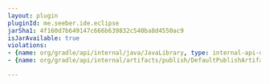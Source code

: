 ```yaml
---
layout: plugin
pluginId: me.seeber.ide.eclipse
jarSha1: 4f160d7b649147c666b639832c540ba8d4550ac9
isJarAvailable: true
violations:
- {name: org/gradle/api/internal/java/JavaLibrary, type: internal-api-usage}
- {name: org/gradle/api/internal/artifacts/publish/DefaultPublishArtifact, type: internal-api-usage}

---
```


